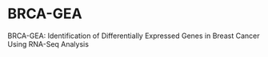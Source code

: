 # BRCA-GEA
BRCA-GEA: Identification of Differentially Expressed Genes in Breast Cancer Using RNA-Seq Analysis
